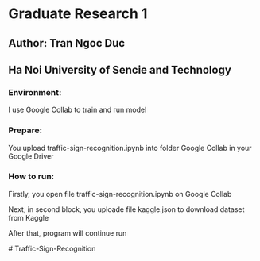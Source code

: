 # Graduate Research 1
## Author: Tran Ngoc Duc
## Ha Noi University of Sencie and Technology

### Environment:
 I use Google Collab to train and run model

### Prepare:
You upload traffic-sign-recognition.ipynb into folder Google Collab in your Google Driver

### How to run:
Firstly, you open file traffic-sign-recognition.ipynb on Google Collab

Next, in second block, you uploade file kaggle.json to download dataset from Kaggle

After that, program will continue run


#   T r a f f i c - S i g n - R e c o g n i t i o n  
 